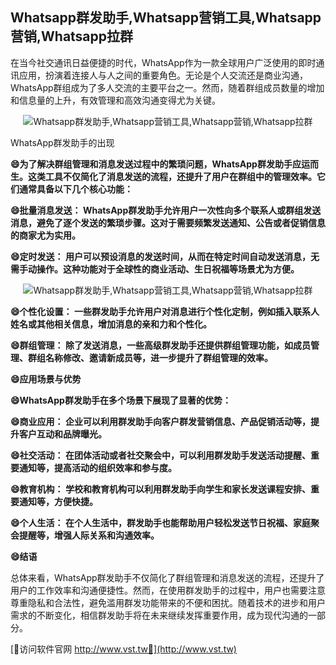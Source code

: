 ## **Whatsapp群发助手,Whatsapp营销工具,Whatsapp营销,Whatsapp拉群**

在当今社交通讯日益便捷的时代，WhatsApp作为一款全球用户广泛使用的即时通讯应用，扮演着连接人与人之间的重要角色。无论是个人交流还是商业沟通，WhatsApp群组成为了多人交流的主要平台之一。然而，随着群组成员数量的增加和信息量的上升，有效管理和高效沟通变得尤为关键。

 <center><img src="https://vst.tw/MP4/tuiguang/png/7.png" alt="Whatsapp群发助手,Whatsapp营销工具,Whatsapp营销,Whatsapp拉群"></center>

WhatsApp群发助手的出现

**😄为了解决群组管理和消息发送过程中的繁琐问题，WhatsApp群发助手应运而生。这类工具不仅简化了消息发送的流程，还提升了用户在群组中的管理效率。它们通常具备以下几个核心功能：**

**😄批量消息发送： WhatsApp群发助手允许用户一次性向多个联系人或群组发送消息，避免了逐个发送的繁琐步骤。这对于需要频繁发送通知、公告或者促销信息的商家尤为实用。**

**😄定时发送： 用户可以预设消息的发送时间，从而在特定时间自动发送消息，无需手动操作。这种功能对于全球性的商业活动、生日祝福等场景尤为方便。**

 <center><img src="https://vst.tw/MP4/tuiguang/png/8.png" alt="Whatsapp群发助手,Whatsapp营销工具,Whatsapp营销,Whatsapp拉群"></center>

**😄个性化设置： 一些群发助手允许用户对消息进行个性化定制，例如插入联系人姓名或其他相关信息，增加消息的亲和力和个性化。**

**😄群组管理： 除了发送消息，一些高级群发助手还提供群组管理功能，如成员管理、群组名称修改、邀请新成员等，进一步提升了群组管理的效率。**

**😄应用场景与优势**

**😄WhatsApp群发助手在多个场景下展现了显著的优势：**

**😄商业应用： 企业可以利用群发助手向客户群发营销信息、产品促销活动等，提升客户互动和品牌曝光。**

**😄社交活动： 在团体活动或者社交聚会中，可以利用群发助手发送活动提醒、重要通知等，提高活动的组织效率和参与度。**

**😄教育机构： 学校和教育机构可以利用群发助手向学生和家长发送课程安排、重要通知等，方便快捷。**

**😄个人生活： 在个人生活中，群发助手也能帮助用户轻松发送节日祝福、家庭聚会提醒等，增强人际关系和沟通效率。**

**😄结语**

总体来看，WhatsApp群发助手不仅简化了群组管理和消息发送的流程，还提升了用户的工作效率和沟通便捷性。然而，在使用群发助手的过程中，用户也需要注意尊重隐私和合法性，避免滥用群发功能带来的不便和困扰。随着技术的进步和用户需求的不断变化，相信群发助手将在未来继续发挥重要作用，成为现代沟通的一部分。


[👻访问软件官网 http://www.vst.tw👻](http://www.vst.tw)
